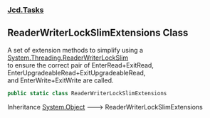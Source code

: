 ### [Jcd.Tasks](Jcd.Tasks.md 'Jcd.Tasks')

## ReaderWriterLockSlimExtensions Class

A set of extension methods to simplify using a [System.Threading.ReaderWriterLockSlim](https://docs.microsoft.com/en-us/dotnet/api/System.Threading.ReaderWriterLockSlim 'System.Threading.ReaderWriterLockSlim')  
to ensure the correct pair of EnterRead+ExitRead, EnterUpgradeableRead+ExitUpgradeableRead,  
and EnterWrite+ExitWrite are called.

```csharp
public static class ReaderWriterLockSlimExtensions
```

Inheritance [System.Object](https://docs.microsoft.com/en-us/dotnet/api/System.Object 'System.Object') &#129106; ReaderWriterLockSlimExtensions